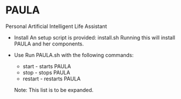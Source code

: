 PAULA
=====

Personal Artificial Intelligent Life Assistant

* Install
  An setup script is provided:
  install.sh
  Running this will install PAULA and her components.


* Use
  Run PAULA.sh with the following commands:
  - start   - starts PAULA
  - stop    - stops PAULA
  - restart - restarts PAULA

  Note: This list is to be expanded.
